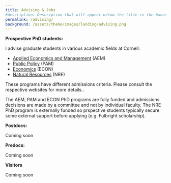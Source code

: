 ```yaml
---
title: Advising & Jobs
#description: Description that will appear below the title in the banner
permalink: /advising/
background: /assets/theme/images/landing/advising.png
---
```


**Prospective PhD students:** 

I advise graduate students in various academic fields at Cornell: 
- [Applied Economics and Management](https://dyson.cornell.edu/programs/graduate/phd/) (AEM)
- [Public Policy](https://publicpolicy.cornell.edu/phd/) (PAM)
- [Economics](https://economics.cornell.edu/prospective-incoming-grad-students) (ECON)
- [Natural Resources](https://cals.cornell.edu/natural-resources-environment/degrees-programs/graduate) (NRE) 

These programs have different admissions criteria. Please consult the respective websites for more details..

The AEM, PAM and ECON PhD programs are fully funded and admissions decisions are made by a committee and not by individual faculty. The NRE PhD program is externally funded so prspective students typically secure some external support before applying (e.g. Fulbright scholarship).

**Postdocs:** 

Coming soon

**Predocs:** 

Coming soon

**Visitors**

Coming soon
